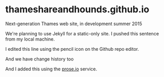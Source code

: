 # thameshareandhounds.github.io
Next-generation Thames web site, in development summer 2015

We're planning to use Jekyll for a static-only site.  I pushed this sentence from my local machine.

I edited this line using the pencil icon on the Github repo editor.

And we have change history too

And I added this using the [prose.io](http://prose.io/) service.
